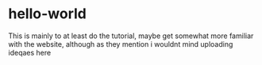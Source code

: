 # hello-world
This is mainly to at least do the tutorial, maybe get somewhat more familiar with the website, although as they mention i wouldnt mind uploading ideqaes here
